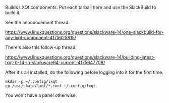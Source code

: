 Builds LXQt components. Put each tarball here and use the SlackBuild to build it.

See the announcement thread:

https://www.linuxquestions.org/questions/slackware-14/one-slackbuild-for-any-lxqt-component-4175625815/

There's also this follow-up thread:

https://www.linuxquestions.org/questions/slackware-14/building-latest-lxqt-0-14-in-slackware64-current-4175647708/

After it's all installed, do the following before logging into it for the first time.

	mkdir -p ~/.config/lxqt
	cp /usr/share/lxqt/*.conf ~/.config/lxqt

You won't have a panel otherwise.
